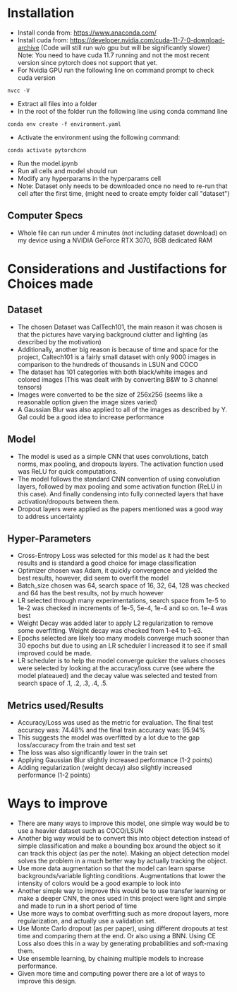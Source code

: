 # Installation
- Install conda from: https://www.anaconda.com/ <br>
- Install cuda from: https://developer.nvidia.com/cuda-11-7-0-download-archive (Code will still run w/o gpu but will be significantly slower) <br>Note: You need to have cuda 11.7 running and not the most recent version since pytorch does not support that yet.<br>
- For Nvidia GPU run the following line on command prompt to check cuda version <br>
```
nvcc -V
```
- Extract all files into a folder <br>
- In the root of the folder run the following line using conda command line<br>
```
conda env create -f environment.yaml
```
- Activate the environment using the following command: <br>
```
conda activate pytorchcnn
```
- Run the model.ipynb <br>
- Run all cells and model should run <br>
- Modify any hyperparams in the hyperparams cell<br>
- Note: Dataset only needs to be downloaded once no need to re-run that cell after the first time, (might need to create empty folder call "dataset") <br>
## Computer Specs
- Whole file can run under 4 minutes (not including dataset download) on my device using a NVIDIA GeForce RTX 3070, 8GB dedicated RAM
# Considerations and Justifactions for Choices made
## Dataset
- The chosen Dataset was CalTech101, the main reason it was chosen is that the pictures have varying background clutter and lighting (as described by the motivation)
- Additionally, another big reason is because of time and space for the project, Caltech101 is a fairly small dataset with only 9000 images in comparison to the hundreds of thousands in LSUN and COCO
- The dataset has 101 categories with both black/white images and colored images (This was dealt with by converting B&W to 3 channel tensors)
- Images were converted to be the size of 256x256 (seems like a reasonable option given the image sizes varied)
- A Gaussian Blur was also applied to all of the images as described by Y. Gal could be a good idea to increase performance
## Model
- The model is used as a simple CNN that uses convolutions, batch norms, max pooling, and dropouts layers.  The activation function used was ReLU for quick computations.
- The model follows the standard CNN convention of using convolution layers, followed by max pooling and some activation function (ReLU in this case).  And finally condensing into fully connected layers that have activation/dropouts between them.
- Dropout layers were applied as the papers mentioned was a good way to address uncertainty
## Hyper-Parameters
- Cross-Entropy Loss was selected for this model as it had the best results and is standard a good choice for image classification
- Optimizer chosen was Adam, it quickly convergence and yielded the best results, however, did seem to overfit the model
- Batch_size chosen was 64, search space of 16, 32, 64, 128 was checked and 64 has the best results, not by much however
- LR selected through many experimentations, search space from 1e-5 to 1e-2 was checked in increments of 1e-5, 5e-4, 1e-4 and so on. 1e-4 was best
- Weight Decay was added later to apply L2 regularization to remove some overfitting. Weight decay was checked from 1-e4 to 1-e3.
- Epochs selected are likely too many models converge much sooner than 30 epochs but due to using an LR scheduler I increased it to see if small improved could be made.
- LR scheduler is to help the model converge quicker the values chooses were selected by looking at the accuracy/loss curve (see where the model plateaued) and the decay value was selected and tested from search space of .1, .2, .3, .4, .5.
## Metrics used/Results
- Accuracy/Loss was used as the metric for evaluation.  The final test accuracy was: 74.48% and the final train accuracy was: 95.94%
- This suggests the model was overfitted by a lot due to the gap loss/accuracy from the train and test set
- The loss was also significantly lower in the train set
- Applying Gaussian Blur slightly increased performance (1-2 points)
- Adding regularization (weight decay) also slightly increased performance (1-2 points)
# Ways to improve
- There are many ways to improve this model, one simple way would be to use a heavier dataset such as COCO/LSUN
- Another big way would be to convert this into object detection instead of simple classification and make a bounding box around the object so it can track this object (as per the note). Making an object detection model solves the problem in a much better way by actually tracking the object.
- Use more data augmentation so that the model can learn sparse backgrounds/variable lighting conditions. Augmentations that lower the intensity of colors would be a good example to look into
- Another simple way to improve this would be to use transfer learning or make a deeper CNN, the ones used in this project were light and simple and made to run in a short period of time
- Use more ways to combat overfitting such as more dropout layers, more regularization, and actually use a validation set.
- Use Monte Carlo dropout (as per paper), using different dropouts at test time and comparing them at the end. Or also using a BNN.  Using CE Loss also does this in a way by generating probabilities and soft-maxing them.
- Use ensemble learning, by chaining multiple models to increase performance.
- Given more time and computing power there are a lot of ways to improve this design.
